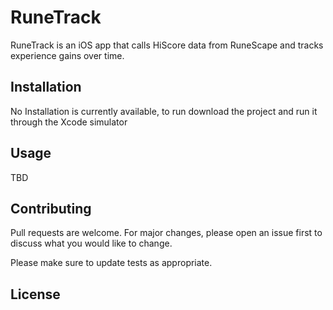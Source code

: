 # RuneTrack

RuneTrack is an iOS app that calls HiScore data from RuneScape and tracks experience gains over time.

## Installation

No Installation is currently available, to run download the project and run it through the Xcode simulator


## Usage

TBD

## Contributing
Pull requests are welcome. For major changes, please open an issue first to discuss what you would like to change.

Please make sure to update tests as appropriate.

## License
